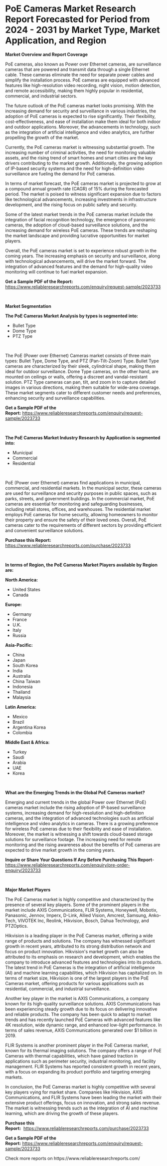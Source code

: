 <p><h1>PoE Cameras Market Research Report Forecasted for Period from 2024 -  2031 by Market Type, Market Application, and Region</h1></p><p><strong>Market Overview and Report Coverage</strong></p>
<p><p>PoE cameras, also known as Power over Ethernet cameras, are surveillance cameras that are powered and transmit data through a single Ethernet cable. These cameras eliminate the need for separate power cables and simplify the installation process. PoE cameras are equipped with advanced features like high-resolution video recording, night vision, motion detection, and remote accessibility, making them highly popular in residential, commercial, and industrial sectors.</p><p>The future outlook of the PoE cameras market looks promising. With the increasing demand for security and surveillance in various industries, the adoption of PoE cameras is expected to rise significantly. Their flexibility, cost-effectiveness, and ease of installation make them ideal for both indoor and outdoor applications. Moreover, the advancements in technology, such as the integration of artificial intelligence and video analytics, are further propelling the growth of the market.</p><p>Currently, the PoE cameras market is witnessing substantial growth. The increasing number of criminal activities, the need for monitoring valuable assets, and the rising trend of smart homes and smart cities are the key drivers contributing to the market growth. Additionally, the growing adoption of IP-based security systems and the need for high-definition video surveillance are fueling the demand for PoE cameras.</p><p>In terms of market forecast, the PoE cameras market is projected to grow at a compound annual growth rate (CAGR) of 15% during the forecasted period. The market is poised to witness significant expansion due to factors like technological advancements, increasing investments in infrastructure development, and the rising focus on public safety and security.</p><p>Some of the latest market trends in the PoE cameras market include the integration of facial recognition technology, the emergence of panoramic cameras, the adoption of cloud-based surveillance solutions, and the increasing demand for wireless PoE cameras. These trends are reshaping the market landscape and providing lucrative opportunities for market players.</p><p>Overall, the PoE cameras market is set to experience robust growth in the coming years. The increasing emphasis on security and surveillance, along with technological advancements, will drive the market forward. The integration of advanced features and the demand for high-quality video monitoring will continue to fuel market expansion.</p></p>
<p><strong>Get a Sample PDF of the Report:</strong> <a href="https://www.reliableresearchreports.com/enquiry/request-sample/2023733">https://www.reliableresearchreports.com/enquiry/request-sample/2023733</a></p>
<p>&nbsp;</p>
<p><strong>Market Segmentation</strong></p>
<p><strong>The PoE Cameras Market Analysis by types is segmented into:</strong></p>
<p><ul><li>Bullet Type</li><li>Dome Type</li><li>PTZ Type</li></ul></p>
<p>&nbsp;</p>
<p><p>The PoE (Power over Ethernet) Cameras market consists of three main types: Bullet Type, Dome Type, and PTZ (Pan-Tilt-Zoom) Type. Bullet Type cameras are characterized by their sleek, cylindrical shape, making them ideal for outdoor surveillance. Dome Type cameras, on the other hand, are mounted on ceilings or walls, offering a discreet and vandal-resistant solution. PTZ Type cameras can pan, tilt, and zoom in to capture detailed images in various directions, making them suitable for wide-area coverage. These market segments cater to different customer needs and preferences, enhancing security and surveillance capabilities.</p></p>
<p><strong>Get a Sample PDF of the Report:</strong>&nbsp;<a href="https://www.reliableresearchreports.com/enquiry/request-sample/2023733">https://www.reliableresearchreports.com/enquiry/request-sample/2023733</a></p>
<p>&nbsp;</p>
<p><strong>The PoE Cameras Market Industry Research by Application is segmented into:</strong></p>
<p><ul><li>Municipal</li><li>Commercial</li><li>Residential</li></ul></p>
<p>&nbsp;</p>
<p><p>PoE (Power over Ethernet) cameras find applications in municipal, commercial, and residential markets. In the municipal sector, these cameras are used for surveillance and security purposes in public spaces, such as parks, streets, and government buildings. In the commercial market, PoE cameras are essential for monitoring and safeguarding businesses, including retail stores, offices, and warehouses. The residential market employs PoE cameras for home security, allowing homeowners to monitor their property and ensure the safety of their loved ones. Overall, PoE cameras cater to the requirements of different sectors by providing efficient and convenient surveillance solutions.</p></p>
<p><strong>Purchase this Report:</strong>&nbsp; <a href="https://www.reliableresearchreports.com/purchase/2023733">https://www.reliableresearchreports.com/purchase/2023733</a></p>
<p>&nbsp;</p>
<p><strong>In terms of Region, the PoE Cameras Market Players available by Region are:</strong></p>
<p>
    <p> <strong> North America: </strong>
        <ul>
            <li>United States</li>
            <li>Canada</li>
        </ul>
        </p> 
    <p> <strong> Europe: </strong>
        <ul>
            <li>Germany</li>
            <li>France</li>
            <li>U.K.</li>
            <li>Italy</li>
            <li>Russia</li>
        </ul>
        </p> 
    <p> <strong> Asia-Pacific: </strong>
        <ul>
            <li>China</li>
            <li>Japan</li>
            <li>South Korea</li>
            <li>India</li>
            <li>Australia</li>
            <li>China Taiwan</li>
            <li>Indonesia</li>
            <li>Thailand</li>
            <li>Malaysia</li>
        </ul>
        </p> 
    <p> <strong> Latin America: </strong>
        <ul>
            <li>Mexico</li>
            <li>Brazil</li>
            <li>Argentina Korea</li>
            <li>Colombia</li>
        </ul>
        </p> 
    <p> <strong> Middle East & Africa: </strong>
        <ul>
            <li>Turkey</li>
            <li>Saudi</li>
            <li>Arabia</li>
            <li>UAE</li>
            <li>Korea</li>
        </ul>
    </p>
    </p>
<p>&nbsp;</p>
<p><strong>What are the Emerging Trends in the Global PoE Cameras market?</strong></p>
<p><p>Emerging and current trends in the global Power over Ethernet (PoE) cameras market include the rising adoption of IP-based surveillance systems, increasing demand for high-resolution and high-definition cameras, and the integration of advanced technologies such as artificial intelligence and video analytics in cameras. There is a growing preference for wireless PoE cameras due to their flexibility and ease of installation. Moreover, the market is witnessing a shift towards cloud-based storage solutions for surveillance footage. The increasing need for remote monitoring and the rising awareness about the benefits of PoE cameras are expected to drive market growth in the coming years.</p></p>
<p><strong>Inquire or Share Your Questions If Any Before Purchasing This Report</strong>- <a href="https://www.reliableresearchreports.com/enquiry/pre-order-enquiry/2023733">https://www.reliableresearchreports.com/enquiry/pre-order-enquiry/2023733</a></p>
<p>&nbsp;</p>
<p><strong>Major Market Players</strong></p>
<p><p>The PoE Cameras market is highly competitive and characterized by the presence of several key players. Some of the prominent players in the market include AXIS Communications, FLIR Systems, Honeywell, Mobotix, Panasonic, Jennov, Imperx, D-Link, Allied Vision, Amcrest, Samsung, Anko-Tech, VIVOTEK Inc, Reolink, Hikvision, Bosch, Dahua Technology, and PTZOptics.</p><p>Hikvision is a leading player in the PoE Cameras market, offering a wide range of products and solutions. The company has witnessed significant growth in recent years, attributed to its strong distribution network and focus on product innovation. Hikvision's market growth can also be attributed to its emphasis on research and development, which enables the company to introduce advanced features and technologies into its products. The latest trend in PoE Cameras is the integration of artificial intelligence (AI) and machine learning capabilities, which Hikvision has capitalized on. In terms of market size, Hikvision is one of the largest players in the PoE Cameras market, offering products for various applications such as residential, commercial, and industrial surveillance.</p><p>Another key player in the market is AXIS Communications, a company known for its high-quality surveillance solutions. AXIS Communications has been experiencing steady growth due to its focus on delivering innovative and reliable products. The company has been quick to adapt to market trends and has recently launched PoE Cameras with advanced features like 4K resolution, wide dynamic range, and enhanced low-light performance. In terms of sales revenue, AXIS Communications generated over $1 billion in 2019.</p><p>FLIR Systems is another prominent player in the PoE Cameras market, known for its thermal imaging solutions. The company offers a range of PoE Cameras with thermal capabilities, which have gained traction in applications such as perimeter security, industrial monitoring, and facility management. FLIR Systems has reported consistent growth in recent years, with a focus on expanding its product portfolio and targeting emerging markets.</p><p>In conclusion, the PoE Cameras market is highly competitive with several key players vying for market share. Companies like Hikvision, AXIS Communications, and FLIR Systems have been leading the market with their extensive product offerings, focus on innovation, and strong sales revenue. The market is witnessing trends such as the integration of AI and machine learning, which are driving the growth of these players.</p></p>
<p><strong>Purchase this Report:</strong>&nbsp;&nbsp;<a href="https://www.reliableresearchreports.com/purchase/2023733">https://www.reliableresearchreports.com/purchase/2023733</a></p>
<p></p>
<p><strong>Get a Sample PDF of the Report:</strong>&nbsp;<a href="https://www.reliableresearchreports.com/enquiry/request-sample/2023733">https://www.reliableresearchreports.com/enquiry/request-sample/2023733</a></p>
<p>Check more reports on https://www.reliableresearchreports.com/</p>